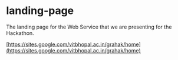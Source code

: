 # landing-page
The landing page for the Web Service that we are presenting for the Hackathon.

[https://sites.google.com/vitbhopal.ac.in/grahak/home](https://sites.google.com/vitbhopal.ac.in/grahak/home)
